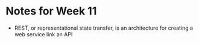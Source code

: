 # Notes for Week 11
- REST, or representational state transfer, is an architecture for creating a web service link an API
